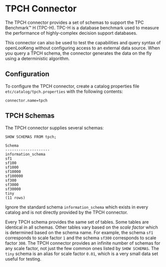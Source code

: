
TPCH Connector
==============

The TPCH connector provides a set of schemas to support the TPC Benchmark™ H (TPC-H). TPC-H is a database benchmark used to measure the performance of highly-complex decision support databases.

This connector can also be used to test the capabilities and query syntax of openLooKeng without configuring access to an external data source.
When you query a TPCH schema, the connector generates the data on the fly using a deterministic algorithm.

Configuration
-------------

To configure the TPCH connector, create a catalog properties file `etc/catalog/tpch.properties` with the following contents:

``` properties
connector.name=tpch
```

TPCH Schemas
------------

The TPCH connector supplies several schemas:

    SHOW SCHEMAS FROM tpch;

``` 
Schema
--------------------
information_schema
sf1
sf100
sf1000
sf10000
sf100000
sf300
sf3000
sf30000
tiny
(11 rows)
```

Ignore the standard schema `information_schema` which exists in every catalog and is not directly provided by the TPCH connector.

Every TPCH schema provides the same set of tables. Some tables are identical in all schemas. Other tables vary based on the *scale factor* which is determined based on the schema name. For example, the schema
`sf1` corresponds to scale factor `1` and the schema `sf300` corresponds to scale factor `300`. The TPCH connector provides an infinite number of schemas for any scale factor, not just the few common ones listed by `SHOW SCHEMAS`. The `tiny` schema is an alias for scale factor `0.01`, which is a very small data set useful for testing.
